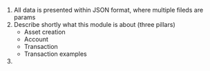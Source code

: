 



1. All data is presented within JSON format, where multiple fileds are params
2. Describe shortly what this module is about (three pillars)
    - Asset creation 
    - Account
    - Transaction
    - Transaction examples
3. 